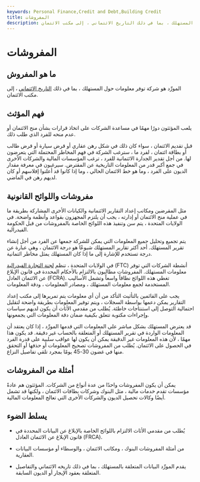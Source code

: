 ```yaml
---
keywords: Personal Finance,Credit and Debt,Building Credit
title: المفروشات
description: المورِّد هو شركة توفر معلومات حول المستهلك ، بما في ذلك التاريخ الائتماني ، إلى مكتب الائتمان.
---
```


# المفروشات
## ما هو المفروش

المورِّد هو شركة توفر معلومات حول المستهلك ، بما في ذلك [التاريخ الائتماني](/credit-history) ، إلى مكتب الائتمان.

## فهم المؤثث

يلعب المؤثثون دورًا مهمًا في مساعدة الشركات على اتخاذ قرارات بشأن منح الائتمان أو عدم منحه للفرد الذي طلب ذلك.

قبل تقديم الائتمان ، سواء كان ذلك في شكل رهن عقاري أو قرض سيارة أو قرض طالب أو بطاقة ائتمان ، لفرد ما ، سترغب الشركة في فهم المخاطر المحتملة التي يتعرضون لها. من أجل تقدير الجدارة الائتمانية للفرد ، ترغب المؤسسات المالية والشركات الأخرى في جمع أكبر قدر من المعلومات التاريخية عن المقترض. سيرغبون في معرفة مقدار الديون على الفرد ، وما هو خط الائتمان الحالي ، وما إذا كانوا قد أعلنوا إفلاسهم أو كان لديهم رهن في الماضي.

## مفروشات واللوائح القانونية

مثل المقرضين ومكاتب إعداد التقارير الائتمانية والكيانات الأخرى المشاركة بطريقة ما في عملية منح الائتمان أو إدارته ، يجب أن يلتزم المجهزون بقواعد وأنظمة واضحة. في الولايات المتحدة ، يتم سن وتنفيذ هذه اللوائح الخاصة بالمفروشات من قبل الحكومة الفيدرالية.

يتم تجميع وتحليل جميع المعلومات التي يمكن للشركة جمعها عن الفرد من أجل إنشاء تقرير المستهلك. أحد أكثر تقارير المستهلك شيوعًا هو درجة الائتمان ، وهي عبارة عن درجة تستخدم للإشارة إلى ما إذا كان المستهلك يمثل مخاطر ائتمانية.

في الولايات المتحدة ، تنظم [لجنة التجارة الفيدرالية](/ftc) (FTC) أنشطة الشركات التي توفر معلومات المستهلك. المفروشات مطالبون بالالتزام بالأحكام المحددة في قانون الإبلاغ عن الائتمان العادل (FCRA). تغطي هذه اللوائح نطاقاً واسعاً وتشمل الأساليب المستخدمة لجمع معلومات المستهلك ، ومصادر المعلومات ، ودقة المعلومات.

يجب على القائمين بالتأثيث التأكد من أن أي معلومات يتم تمريرها إلى مكتب إعداد التقارير يمكن دعمها بواسطة السجلات ، ويتم توفير المعلومات بطريقة واضحة لتقليل احتمالية التوصل إلى استنتاجات خاطئة. يُطلب من مقدمي الأثاث أن يكون لديهم سياسات وإجراءات مكتوبة تتعلق بكيفية ضمان دقة المعلومات التي يجمعونها.

قد يعترض المستهلك بشكل مباشر على المعلومات التي قدمها المورِّد ، إذا كان يعتقد أن المعلومات الواردة في تقرير المستهلك أو المتعلقة بالحساب غير دقيقة. قد يكون هذا مهمًا ، لأن هذه المعلومات غير الدقيقة يمكن أن يكون لها عواقب سلبية على قدرة الفرد في الحصول على الائتمان. يُطلب من المفروشات تصحيح المعلومات أو حذفها أو التحقق منها في غضون 30-45 يومًا بمجرد تلقي تفاصيل النزاع.

## أمثلة من المفروشات

يمكن أن يكون المفروشات واحدًا من عدة أنواع من الشركات. المؤثثون هم عادةً مؤسسات تقدم خدمات مالية ، مثل البنوك وشركات بطاقات الائتمان ، ولكنها قد تشمل أيضًا وكالات تحصيل الديون والشركات الأخرى التي تعالج المعلومات المالية.

## يسلط الضوء

- يُطلب من مقدمي الأثاث الالتزام باللوائح الخاصة بالإبلاغ عن البيانات المحددة في قانون الإبلاغ عن الائتمان العادل (FRCA).

- من أمثلة المفروشات البنوك ، ومكاتب الائتمان ، والوسطاء أو مؤسسات البيانات العقارية.

- يقدم المورِّد البيانات المتعلقة بالمستهلك ، بما في ذلك تاريخه الائتماني والتفاصيل المتعلقة بعقود الإيجار أو الديون السابقة.


